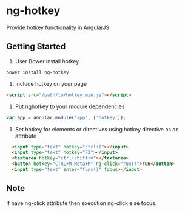 ng-hotkey
======

Provide hotkey functionality in AngularJS

## Getting Started

1. User Bower install hotkey.
  ```
  bower install ng-hotkey
  ```
1. Include hotkey on your page

  ```html
  <script src="/path/to/hotkey.min.js"></script>
  ```
1. Put nghotkey to your module dependencies

  ```javascript
  var app = angular.module('app', ['hotkey']);
  ```
1. Set hotkey for elements or directives using hotkey directive as an attribute

  ```html
    <input type="text" hotkey="ctrl+I"></input>
    <input type="text" hotkey="F2"></input>
    <textarea hotkey="ctrl+shift+v"></textarea>
    <button hotkey="CTRL+M Meta+M" ng-click="run()">run</button>
    <input type="text" enter="func()" focus></input>
  ```

## Note

If have ng-click attribute then execution ng-click else focus.
